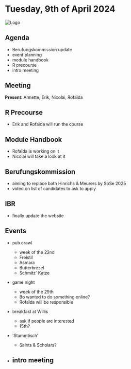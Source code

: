 # Tuesday, 9th of April 2024

![Logo](logo.jpg)

## Agenda

- Berufungskommission update
- event planning
- module handbook
- R precourse
- intro meeting

## Meeting

**Present**: Annette, Erik, Nicolai, Rofaïda

## R Precourse
- Erik and Rofaïda will run the course

## Module Handbook
- Rofaïda is working on it
- Nicolai will take a look at it

## Berufungskommission
- aiming to replace both Hinrichs & Meurers by SoSe 2025
- voted on list of candidates to ask to apply

## IBR
- finally update the website

## Events
- pub crawl
	- week of the 22nd
	- Freistil
	- Asmara
	- Butterbrezel
	- Schmitz' Katze

- game night
	- week of the 29th
	- Bo wanted to do something online?
	- Rofaïda will be responsible

- breakfast at Willis
	- ask if people are interested
	- 15th?

- 'Stammtisch'
	-  Saints & Scholars?

- intro meeting
	- 
